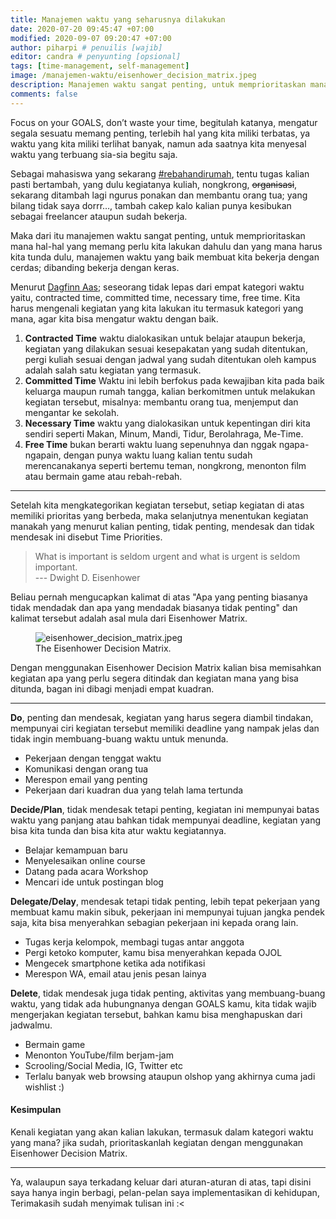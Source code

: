 ```yaml
---
title: Manajemen waktu yang seharusnya dilakukan
date: 2020-07-20 09:45:47 +07:00
modified: 2020-09-07 09:20:47 +07:00
author: piharpi # penuilis [wajib]
editor: candra # penyunting [opsional]
tags: [time-management, self-management]
image: /manajemen-waktu/eisenhower_decision_matrix.jpeg
description: Manajemen waktu sangat penting, untuk memprioritaskan mana hal-hal yang memang perlu kita lakukan dahulu dan yang mana harus kita tunda dulu, manajemen waktu yang baik membuat kita bekerja dengan cerdas; dibanding bekerja dengan keras.
comments: false
---
```



Focus on your GOALS, don’t waste your time, begitulah katanya, mengatur segala sesuatu memang penting, terlebih hal yang kita miliki terbatas, ya waktu yang kita miliki terlihat banyak, namun ada saatnya kita menyesal waktu yang terbuang sia-sia begitu saja.

Sebagai mahasiswa yang sekarang [#rebahandirumah](#), tentu tugas kalian pasti bertambah, yang dulu kegiatanya kuliah, nongkrong, ~~organisasi~~, sekarang ditambah lagi ngurus ponakan dan membantu orang tua; yang bilang tidak saya dorrr…, tambah cakep kalo kalian punya kesibukan sebagai freelancer   ataupun sudah bekerja.

Maka dari itu manajemen waktu sangat penting, untuk memprioritaskan mana hal-hal yang memang perlu kita lakukan dahulu dan yang mana harus kita tunda dulu, manajemen waktu yang baik membuat kita bekerja dengan cerdas; dibanding bekerja dengan keras.

Menurut [Dagfinn Aas](https://en.wikipedia.org/wiki/Time-use_research); seseorang tidak lepas dari  empat kategori waktu yaitu, contracted time, committed time, necessary time, free time. Kita harus mengenali kegiatan yang kita lakukan itu termasuk kategori yang mana, agar kita bisa mengatur waktu dengan baik.

1. **Contracted Time**  waktu dialokasikan untuk belajar ataupun bekerja, kegiatan yang dilakukan sesuai kesepakatan yang sudah ditentukan, pergi kuliah sesuai dengan jadwal yang sudah ditentukan oleh kampus adalah salah satu kegiatan yang termasuk.
2. **Committed Time** Waktu ini lebih berfokus pada kewajiban kita pada baik keluarga maupun rumah tangga, kalian berkomitmen untuk melakukan kegiatan tersebut, misalnya: membantu orang tua, menjemput dan mengantar  ke sekolah.
3. **Necessary Time** waktu yang dialokasikan untuk kepentingan diri kita sendiri seperti Makan, Minum, Mandi, Tidur, Berolahraga, Me-Time.
4. **Free Time** bukan berarti waktu luang sepenuhnya dan nggak ngapa-ngapain, dengan punya waktu luang kalian tentu sudah merencanakanya seperti bertemu teman, nongkrong, menonton film atau bermain game atau rebah-rebah.

---

Setelah kita mengkategorikan kegiatan tersebut, setiap kegiatan di atas memiliki prioritas yang berbeda, maka selanjutnya menentukan kegiatan manakah yang menurut kalian penting, tidak penting, mendesak dan tidak mendesak ini disebut Time Priorities.

> What is important is seldom urgent and what is urgent is seldom important.<br>
> --- Dwight D. Eisenhower

Beliau pernah mengucapkan kalimat di atas "Apa yang penting biasanya tidak mendadak dan apa yang mendadak biasanya tidak penting" dan kalimat tersebut adalah asal mula dari Eisenhower Matrix.

<figure>
  <img src="/manajemen-waktu/eisenhower_decision_matrix.jpeg" alt="eisenhower_decision_matrix.jpeg">
  <figcaption>The Eisenhower Decision Matrix.</figcaption>
</figure>

Dengan menggunakan Eisenhower Decision Matrix kalian bisa memisahkan kegiatan apa yang perlu segera ditindak dan kegiatan mana yang bisa ditunda, bagan ini dibagi menjadi empat kuadran.

---

**Do**, penting dan mendesak, kegiatan yang harus segera diambil tindakan, mempunyai ciri kegiatan tersebut memiliki deadline yang nampak jelas dan tidak ingin membuang-buang waktu untuk menunda.

- Pekerjaan dengan tenggat waktu
- Komunikasi dengan orang tua
- Merespon email yang penting
- Pekerjaan dari kuadran dua yang telah lama tertunda

**Decide/Plan**, tidak mendesak tetapi penting, kegiatan ini mempunyai batas waktu yang panjang atau bahkan tidak mempunyai deadline, kegiatan yang bisa kita tunda dan bisa kita atur waktu kegiatannya.

- Belajar kemampuan baru
- Menyelesaikan online course
- Datang pada acara Workshop
- Mencari ide untuk postingan blog

**Delegate/Delay**, mendesak tetapi tidak penting, lebih tepat pekerjaan yang membuat kamu makin sibuk, pekerjaan ini mempunyai tujuan jangka pendek saja, kita bisa menyerahkan sebagian pekerjaan ini kepada orang lain.

- Tugas kerja kelompok, membagi tugas antar anggota
- Pergi ketoko komputer, kamu bisa menyerahkan kepada OJOL
- Mengecek smartphone ketika ada notifikasi
- Merespon WA, email atau jenis pesan lainya

**Delete**, tidak mendesak juga tidak penting, aktivitas yang membuang-buang waktu, yang tidak ada hubungnanya dengan GOALS kamu, kita tidak wajib  mengerjakan kegiatan tersebut, bahkan kamu bisa menghapuskan dari jadwalmu.

- Bermain game
- Menonton YouTube/film berjam-jam
- Scrooling/Social Media, IG, Twitter etc
- Terlalu banyak web browsing ataupun olshop yang akhirnya cuma jadi wishlist :)

#### Kesimpulan

Kenali kegiatan yang akan kalian lakukan, termasuk dalam kategori waktu yang mana? jika sudah, prioritaskanlah kegiatan dengan menggunakan Eisenhower Decision Matrix.

---

Ya, walaupun saya terkadang keluar dari aturan-aturan di atas, tapi disini saya hanya ingin berbagi, pelan-pelan saya implementasikan di kehidupan, Terimakasih sudah menyimak tulisan ini :<
